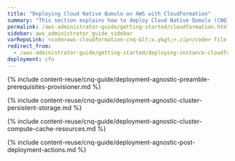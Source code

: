 ```yaml
---
title: "Deploying Cloud Native Qumulo on AWS with CloudFormation"
summary: "This section explains how to deploy Cloud Native Qumulo (CNQ) on AWS by creating the persistent storage and the cluster compute and cache resources with CloudFormation. It also provides information about post-deployment actions and optimization."
permalink: /aws-administrator-guide/getting-started/cloudformation.html
sidebar: aws_administrator_guide_sidebar
varRepoLink: <code>aws-cloudformation-cnq-&lt;x.y&gt;>.zip</code> file (the version in the file name corresponds to the provisioning scripts, not the version of Qumulo Core)
redirect_from:
  - /aws-administrator-guide/getting-started/deploying-instance-cloudformation.html
deployment: cfn
---
```


{% include content-reuse/cnq-guide/deployment-agnostic-preamble-prerequisites-provisioner.md %}

{% include content-reuse/cnq-guide/deployment-agnostic-cluster-persistent-storage.md %}

{% include content-reuse/cnq-guide/deployment-agnostic-cluster-compute-cache-resources.md %}

{% include content-reuse/cnq-guide/deployment-agnostic-post-deployment-actions.md %}

